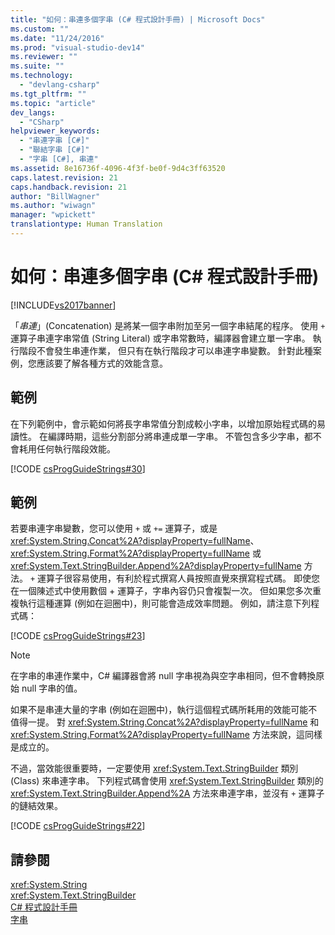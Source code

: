 ```yaml
---
title: "如何：串連多個字串 (C# 程式設計手冊) | Microsoft Docs"
ms.custom: ""
ms.date: "11/24/2016"
ms.prod: "visual-studio-dev14"
ms.reviewer: ""
ms.suite: ""
ms.technology: 
  - "devlang-csharp"
ms.tgt_pltfrm: ""
ms.topic: "article"
dev_langs: 
  - "CSharp"
helpviewer_keywords: 
  - "串連字串 [C#]"
  - "聯結字串 [C#]"
  - "字串 [C#], 串連"
ms.assetid: 8e16736f-4096-4f3f-be0f-9d4c3ff63520
caps.latest.revision: 21
caps.handback.revision: 21
author: "BillWagner"
ms.author: "wiwagn"
manager: "wpickett"
translationtype: Human Translation
---
```

# 如何：串連多個字串 (C# 程式設計手冊)
[!INCLUDE[vs2017banner](../../../csharp/includes/vs2017banner.md)]

「*串連*」\(Concatenation\) 是將某一個字串附加至另一個字串結尾的程序。  使用 `+` 運算子串連字串常值 \(String Literal\) 或字串常數時，編譯器會建立單一字串。  執行階段不會發生串連作業，  但只有在執行階段才可以串連字串變數。  針對此種案例，您應該要了解各種方式的效能含意。  
  
## 範例  
 在下列範例中，會示範如何將長字串常值分割成較小字串，以增加原始程式碼的易讀性。  在編譯時期，這些分割部分將串連成單一字串。  不管包含多少字串，都不會耗用任何執行階段效能。  
  
 [!CODE [csProgGuideStrings#30](../CodeSnippet/VS_Snippets_VBCSharp/csProgGuideStrings#30)]  
  
## 範例  
 若要串連字串變數，您可以使用 `+` 或 `+=` 運算子，或是 <xref:System.String.Concat%2A?displayProperty=fullName>、<xref:System.String.Format%2A?displayProperty=fullName> 或 <xref:System.Text.StringBuilder.Append%2A?displayProperty=fullName> 方法。  `+` 運算子很容易使用，有利於程式撰寫人員按照直覺來撰寫程式碼。  即使您在一個陳述式中使用數個 \+ 運算子，字串內容仍只會複製一次。  但如果您多次重複執行這種運算 \(例如在迴圈中\)，則可能會造成效率問題。  例如，請注意下列程式碼：  
  
 [!CODE [csProgGuideStrings#23](../CodeSnippet/VS_Snippets_VBCSharp/csProgGuideStrings#23)]  
  
> [!NOTE]
>  在字串的串連作業中，C\# 編譯器會將 null 字串視為與空字串相同，但不會轉換原始 null 字串的值。  
  
 如果不是串連大量的字串 \(例如在迴圈中\)，執行這個程式碼所耗用的效能可能不值得一提。  對 <xref:System.String.Concat%2A?displayProperty=fullName> 和 <xref:System.String.Format%2A?displayProperty=fullName> 方法來說，這同樣是成立的。  
  
 不過，當效能很重要時，一定要使用 <xref:System.Text.StringBuilder> 類別 \(Class\) 來串連字串。  下列程式碼會使用 <xref:System.Text.StringBuilder> 類別的 <xref:System.Text.StringBuilder.Append%2A> 方法來串連字串，並沒有 `+` 運算子的鏈結效果。  
  
 [!CODE [csProgGuideStrings#22](../CodeSnippet/VS_Snippets_VBCSharp/csProgGuideStrings#22)]  
  
## 請參閱  
 <xref:System.String>   
 <xref:System.Text.StringBuilder>   
 [C\# 程式設計手冊](../../../csharp/programming-guide/index.md)   
 [字串](../../../csharp/programming-guide/strings/index.md)